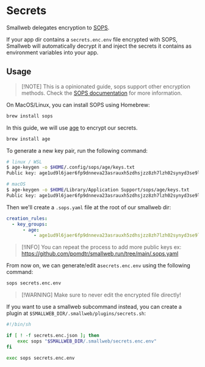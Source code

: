 # Secrets

Smallweb delegates encryption to [SOPS](https://github.com/getsops/sops).

If your app dir contains a `secrets.enc.env` file encrypted with SOPS, Smallweb will automatically decrypt it and inject the secrets it contains as environment variables into your app.

## Usage

> [!NOTE] This is a opinionated guide, sops support other encryption methods.
> Check the [SOPS documentation](https://github.com/getsops/sops) for more information.

On MacOS/Linux, you can install SOPS using Homebrew:

```sh
brew install sops
```

In this guide, we will use [age](https://github.com/FiloSottile/age) to encrypt our secrets.

```sh
brew install age
```

To generate a new key pair, run the following command:

```sh
# linux / WSL
$ age-keygen -o $HOME/.config/sops/age/keys.txt
Public key: age1ud9l6jaer6fp9dnneva23asrauxh5zdhsjzz8zh7lzh02synyd3se9l6mc

# macOS
$ age-keygen -o $HOME/Library/Application Support/sops/age/keys.txt
Public key: age1ud9l6jaer6fp9dnneva23asrauxh5zdhsjzz8zh7lzh02synyd3se9l6mc
```

Then we'll create a `.sops.yaml` file at the root of our smallweb dir:

```yaml
creation_rules:
  - key_groups:
      - age:
          - age1ud9l6jaer6fp9dnneva23asrauxh5zdhsjzz8zh7lzh02synyd3se9l6mc # public key
```

> [!INFO] You can repeat the process to add more public keys
> ex: <https://github.com/pomdtr/smallweb.run/tree/main/.sops.yaml>

From now on, we can generate/edit a`secrets.enc.env` using the following command:

```sh
sops secrets.enc.env
```

> [!WARNING] Make sure to never edit the encrypted file directly!

If you want to use a smallweb subcommand instead, you can create a plugin at `$SMALLWEB_DIR/.smallweb/plugins/secrets.sh`:

```sh
#!/bin/sh

if [ ! -f secrets.enc.json ]; then
    exec sops "$SMALLWEB_DIR/.smallweb/secrets.enc.env"
fi

exec sops secrets.enc.env
```
